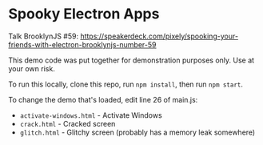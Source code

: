 # Spooky Electron Apps

Talk BrooklynJS #59: https://speakerdeck.com/pixely/spooking-your-friends-with-electron-brooklynjs-number-59

This demo code was put together for demonstration purposes only. Use at your own risk.

To run this locally, clone this repo, run `npm install`, then run `npm start`.

To change the demo that's loaded, edit line 26 of main.js:

- `activate-windows.html` - Activate Windows
- `crack.html` - Cracked screen
- `glitch.html` - Glitchy screen (probably has a memory leak somewhere)
